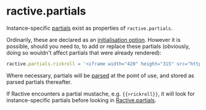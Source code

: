 # ractive.partials

Instance-specific [partials](partials.md) exist as properties of `ractive.partials`.

Ordinarily, these are declared as an [initialisation option](options.md). However it is possible, should you need to, to add or replace these partials (obviously, doing so wouldn't affect partials that were already rendered):

```js
ractive.partials.rickroll = '<iframe width="420" height="315" src="http://www.youtube.com/embed/dQw4w9WgXcQ" frameborder="0" allowfullscreen></iframe>'
```

Where necessary, partials will be [parsed](ractive-parse) at the point of use, and stored as parsed partials thereafter.

If Ractive encounters a partial mustache, e.g. `{{>rickroll}}`, it will look for instance-specific partials before looking in [Ractive.partials](ractive-partials-global.md).
